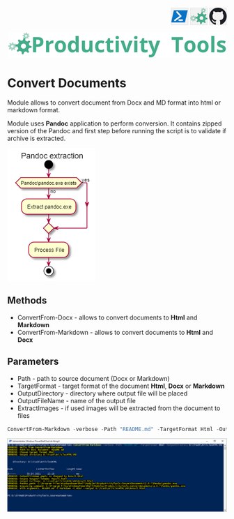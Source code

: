 <!--Category:PowerShell--> 
 <p align="right">
    <a href="https://www.powershellgallery.com/packages/ProductivityTools.PSGetOneDriveDirectory/"><img src="Images/Header/Powershell_border_40px.png" /></a>
    <a href="http://productivitytools.tech/get-onedrivedirectory/"><img src="Images/Header/ProductivityTools_green_40px_2.png" /><a> 
    <a href="https://github.com/pwujczyk/ProductivityTools.PSGetOneDriveDirectory"><img src="Images/Header/Github_border_40px.png" /></a>
</p>
<p align="center">
    <a href="http://http://productivitytools.tech/">
        <img src="Images/Header/LogoTitle_green_500px.png" />
    </a>
</p>

   
# Convert Documents

Module allows to convert document from Docx and MD format into html or markdown format.

<!--more-->

Module uses **Pandoc** application to perform conversion. It contains zipped version of the Pandoc and first step before running the script is to validate if archive is extracted.

![PandocExtraction](images\PandocExtraction.png)

## Methods
- ConvertFrom-Docx - allows to convert documents to **Html** and **Markdown**
- ConvertFrom-Markdown - allows to convert documents to **Html** and **Docx**

## Parameters

- Path - path to source document (Docx or Markdown)
- TargetFormat - target format of the document **Html**, **Docx** or **Markdown**
- OutputDirectory - directory where output file will be placed
- OutputFileName - name of the output file
- ExtractImages - if used images will be extracted from the document to files

```powershell
ConvertFrom-Markdown -verbose -Path "README.md" -TargetFormat Html -OutputDirectory D:\Trash\ArticlesHTML\MD
```
<!--ogimage-->
![PandocExtraction](images\Example.png)

